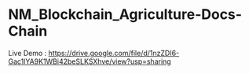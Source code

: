 # NM_Blockchain_Agriculture-Docs-Chain

Live Demo : https://drive.google.com/file/d/1nzZDI6-Gac1lYA9K1WBi42beSLKSXhve/view?usp=sharing


